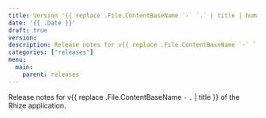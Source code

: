```yaml
---
title: Version '{{ replace .File.ContentBaseName `-` `.` | title | humanize }}'
date: '{{ .Date }}'
draft: true 
version:
description: Release notes for v{{ replace .File.ContentBaseName `-` `.` | title }} of the Rhize application
categories: ["releases"]
menu:
  main:
    parent: releases
---
```


Release notes for v{{ replace .File.ContentBaseName `-` `.` | title }} of the Rhize application.

<!---
## Breaking changes
-
-
## Features

-
-
## Fixes and refactoring

-
-
## Upgrade instructions

1.
1.

Confirm the upgrade succeeded by ...
-->
